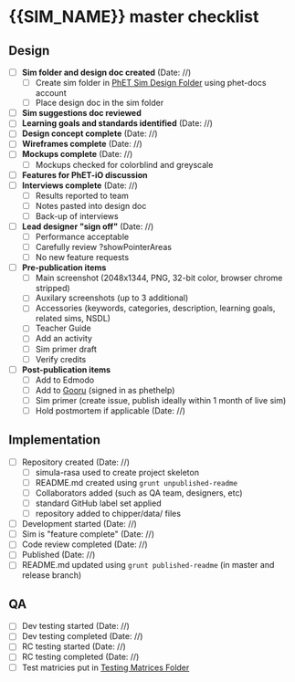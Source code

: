 # {{SIM_NAME}} master checklist

## Design
- [ ] **Sim folder and design doc created** (Date: //) 
  - [ ] Create sim folder in [PhET Sim Design Folder](https://drive.google.com/drive/folders/0B6CMwxdP0NGYUUhvZnlCUDF0bGc) using phet-docs account
  - [ ] Place design doc in the sim folder
- [ ] **Sim suggestions doc reviewed**
- [ ] **Learning goals and standards identified** (Date: //)
- [ ] **Design concept complete**  (Date: //)
- [ ] **Wireframes complete** (Date: //) 
- [ ] **Mockups complete** (Date: //) 
  - [ ] Mockups checked for colorblind and greyscale
- [ ] **Features for PhET-iO discussion** 
- [ ] **Interviews complete** (Date: //) 
  - [ ] Results reported to team
  - [ ] Notes pasted into design doc
  - [ ] Back-up of interviews
- [ ] **Lead designer "sign off"** (Date: //) 
  - [ ] Performance acceptable
  - [ ] Carefully review ?showPointerAreas
  - [ ] No new feature requests
- [ ] **Pre-publication items** 
  - [ ] Main screenshot (2048x1344, PNG, 32-bit color, browser chrome stripped)
  - [ ] Auxilary screenshots (up to 3 additional)
  - [ ] Accessories (keywords, categories, description, learning goals, related sims, NSDL)
  - [ ] Teacher Guide
  - [ ] Add an activity
  - [ ] Sim primer draft
  - [ ] Verify credits
- [ ] **Post-publication items** 
  - [ ] Add to Edmodo
  - [ ] Add to [Gooru](http://gooru.org/PhET/content/resources) (signed in as phethelp)
  - [ ] Sim primer (create issue, publish ideally within 1 month of live sim)
  - [ ] Hold postmortem if applicable (Date: //) 

## Implementation
- [ ] Repository created (Date: //) 
  - [ ] simula-rasa used to create project skeleton
  - [ ] README.md created using `grunt unpublished-readme`
  - [ ] Collaborators added (such as QA team, designers, etc)
  - [ ] standard GitHub label set applied
  - [ ] repository added to chipper/data/ files
- [ ] Development started (Date: //)
- [ ] Sim is "feature complete" (Date: //) 
- [ ] Code review completed (Date: //) 
- [ ] Published (Date: //) 
- [ ] README.md updated using `grunt published-readme` (in master and release branch)
 
## QA
- [ ] Dev testing started (Date: //) 
- [ ] Dev testing completed (Date: //) 
- [ ] RC testing started (Date: //)
- [ ] RC testing completed (Date: //)
- [ ] Test matricies put in [Testing Matrices Folder](https://drive.google.com/drive/folders/0B6CMwxdP0NGYbW9fTGNCODdYVjQ)
